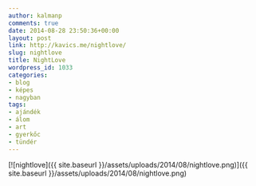 ```yaml
---
author: kalmanp
comments: true
date: 2014-08-28 23:50:36+00:00
layout: post
link: http://kavics.me/nightlove/
slug: nightlove
title: NightLove
wordpress_id: 1033
categories:
- blog
- képes
- nagyban
tags:
- ajándék
- álom
- art
- gyerkőc
- tündér
---
```


[![nightlove]({{ site.baseurl }}/assets/uploads/2014/08/nightlove.png)]({{ site.baseurl }}/assets/uploads/2014/08/nightlove.png)
